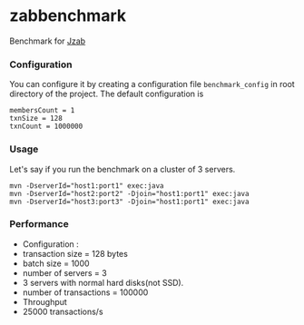 zabbenchmark
============

Benchmark for [Jzab](https://github.com/zk1931/jzab)

### Configuration
You can configure it by creating a configuration file ```benchmark_config``` in root directory of the project. The default configuration is
```
membersCount = 1
txnSize = 128
txnCount = 1000000
```

### Usage
Let's say if you run the benchmark on a cluster of 3 servers.

    mvn -DserverId="host1:port1" exec:java
    mvn -DserverId="host2:port2" -Djoin="host1:port1" exec:java
    mvn -DserverId="host3:port3" -Djoin="host1:port1" exec:java

### Performance
- Configuration :
 - transaction size = 128 bytes
 - batch size = 1000
 - number of servers = 3
 - 3 servers with normal hard disks(not SSD).
 - number of transactions = 100000
- Throughput
 - 25000 transactions/s
